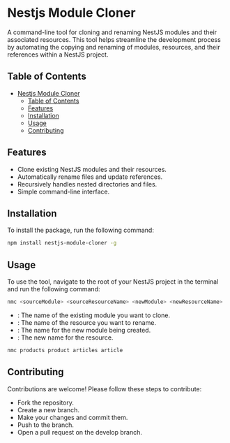 # Nestjs Module Cloner

A command-line tool for cloning and renaming NestJS modules and their associated resources. This tool helps streamline the development process by automating the copying and renaming of modules, resources, and their references within a NestJS project.

## Table of Contents

- [Nestjs Module Cloner](#nestjs-module-cloner)
  - [Table of Contents](#table-of-contents)
  - [Features](#features)
  - [Installation](#installation)
  - [Usage](#usage)
  - [Contributing](#contributing)

## Features

- Clone existing NestJS modules and their resources.
- Automatically rename files and update references.
- Recursively handles nested directories and files.
- Simple command-line interface.

## Installation

To install the package, run the following command:

```bash
npm install nestjs-module-cloner -g
```

## Usage

To use the tool, navigate to the root of your NestJS project in the terminal and run the following command:

```bash
nmc <sourceModule> <sourceResourceName> <newModule> <newResourceName>
```

- <sourceModule>: The name of the existing module you want to clone.
- <sourceResourceName>: The name of the resource you want to rename.
- <newModule>: The name for the new module being created.
- <newResourceName>: The new name for the resource.

```bash
nmc products product articles article
```

## Contributing

Contributions are welcome! Please follow these steps to contribute:

- Fork the repository.
- Create a new branch.
- Make your changes and commit them.
- Push to the branch.
- Open a pull request on the develop branch.
